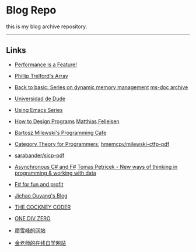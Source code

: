 # Blog Repo

this is my blog archive repository.

---

## Links

+ [Performance is a Feature!](http://mattwarren.org/)
+ [Phillip Trelford's Array](http://trelford.com/blog/)
+ [Back to basic: Series on dynamic memory management](https://blogs.msdn.microsoft.com/abhinaba/2009/01/25/back-to-basic-series-on-dynamic-memory-management/) [ms-doc archive](https://docs.microsoft.com/en-us/archive/blogs/abhinaba/back-to-basic-series-on-dynamic-memory-management)
+ [Universidad de Dude](http://yoroto.io/)
+ [Using Emacs Series](https://cestlaz.github.io/stories/emacs/)
+ [How to Design Programs](https://htdp.org/)  [Matthias Felleisen](https://felleisen.org/matthias/)
+ [Bartosz Milewski's Programming Cafe](https://bartoszmilewski.com/)
+ [Category Theory for Programmers](https://bartoszmilewski.com/2014/10/28/category-theory-for-programmers-the-preface/); [hmemcpy/milewski-ctfp-pdf](https://github.com/hmemcpy/milewski-ctfp-pdf)
+ [sarabander/sicp-pdf](https://github.com/sarabander/sicp-pdf)
+ [Asynchronous C# and F#](http://tomasp.net/blog/csharp-fsharp-async-intro.aspx/)  [Tomas Petricek - New ways of thinking in programming & working with data](http://tomasp.net/)
+ [F# for fun and profit](https://fsharpforfunandprofit.com/)
+ [Jichao Ouyang's Blog](https://blog.oyanglul.us/)
+ [THE COCKNEY CODER](https://cockneycoder.wordpress.com/)
+ [ONE DIV ZERO](http://james-iry.blogspot.com/)

+ [廖雪峰的网站](https://www.liaoxuefeng.com/)
+ [金老师的在线自学网站](http://jinxuliang.com/)
